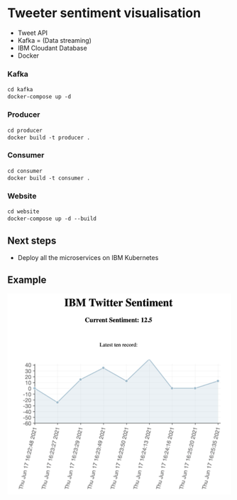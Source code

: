 # Tweeter sentiment visualisation

* Tweet API
* Kafka = (Data streaming)
* IBM Cloudant Database
* Docker

### Kafka
```
cd kafka 
docker-compose up -d
```

### Producer
```
cd producer
docker build -t producer .
```

### Consumer
```
cd consumer
docker build -t consumer .
```

### Website
```
cd website
docker-compose up -d --build
```

## Next steps
* Deploy all the microservices on IBM Kubernetes 

## Example 
<img src="./display.png" width="550px" />